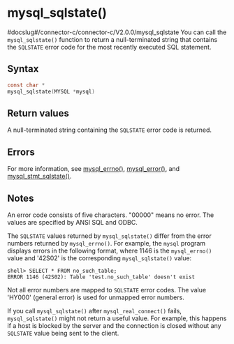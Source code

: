 mysql_sqlstate() 
=====================================
#docslug#/connector-c/connector-c/V2.0.0/mysql_sqlstate
You can call the `mysql_sqlstate()` function to return a null-terminated string that contains the `SQLSTATE` error code for the most recently executed SQL statement. 

Syntax 
---------------------------

```c
const char *
mysql_sqlstate(MYSQL *mysql)
```



Return values 
----------------------------------

A null-terminated string containing the `SQLSTATE` error code is returned.

Errors 
---------------------------

For more information, see [mysql_errno()](../400.basic-api-functions/1800.mysql_errno.md), [mysql_error()](../400.basic-api-functions/1900.mysql_error.md), and [mysql_stmt_sqlstate()](../400.basic-api-functions/10500.mysql_stmt_sqlstate.md).

Notes 
--------------------------

An error code consists of five characters. "00000" means no error. The values are specified by ANSI SQL and ODBC. 

The `SQLSTATE` values returned by `mysql_sqlstate()` differ from the error numbers returned by `mysql_errno()`. For example, the `mysql` program displays errors in the following format, where 1146 is the `mysql_errno()` value and '42S02' is the corresponding `mysql_sqlstate()` value:

```shell
shell> SELECT * FROM no_such_table;
ERROR 1146 (42S02): Table 'test.no_such_table' doesn't exist
```



Not all error numbers are mapped to `SQLSTATE` error codes. The value 'HY000' (general error) is used for unmapped error numbers. 

If you call `mysql_sqlstate()` after `mysql_real_connect()` fails, `mysql_sqlstate()` might not return a useful value. For example, this happens if a host is blocked by the server and the connection is closed without any `SQLSTATE` value being sent to the client.
